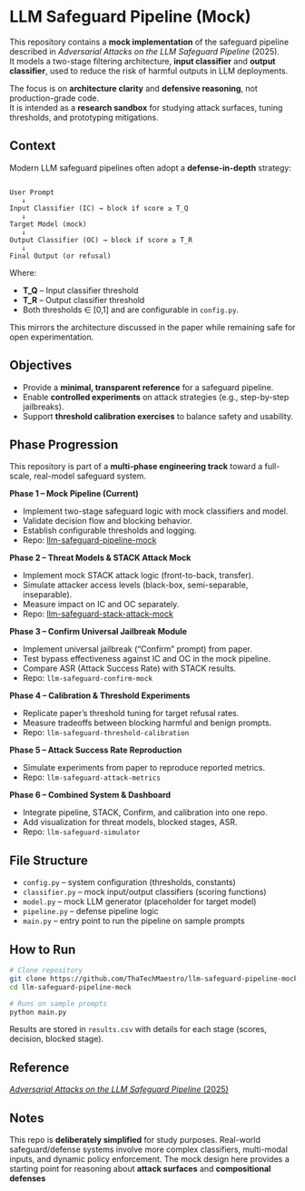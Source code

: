 # LLM Safeguard Pipeline (Mock)

This repository contains a **mock implementation** of the safeguard pipeline described in *Adversarial Attacks on the LLM Safeguard Pipeline* (2025).  
It models a two-stage filtering architecture, **input classifier** and **output classifier**, used to reduce the risk of harmful outputs in LLM deployments.

The focus is on **architecture clarity** and **defensive reasoning**, not production-grade code.  
It is intended as a **research sandbox** for studying attack surfaces, tuning thresholds, and prototyping mitigations.



## Context

Modern LLM safeguard pipelines often adopt a **defense-in-depth** strategy:

```

User Prompt
   ↓
Input Classifier (IC) → block if score ≥ T_Q
   ↓
Target Model (mock)
   ↓
Output Classifier (OC) → block if score ≥ T_R
   ↓
Final Output (or refusal)

````

Where:

- **T_Q** – Input classifier threshold  
- **T_R** – Output classifier threshold  
- Both thresholds ∈ [0,1] and are configurable in `config.py`.

This mirrors the architecture discussed in the paper while remaining safe for open experimentation.


## Objectives

- Provide a **minimal, transparent reference** for a safeguard pipeline.  
- Enable **controlled experiments** on attack strategies (e.g., step-by-step jailbreaks).  
- Support **threshold calibration exercises** to balance safety and usability. 

## Phase Progression

This repository is part of a **multi-phase engineering track** toward a full-scale, real-model safeguard system.

**Phase 1 – Mock Pipeline (Current)**  
- Implement two-stage safeguard logic with mock classifiers and model.  
- Validate decision flow and blocking behavior.  
- Establish configurable thresholds and logging.  
- Repo: [llm-safeguard-pipeline-mock](https://github.com/ThaTechMaestro/llm-safeguard-pipeline-mock)

**Phase 2 – Threat Models & STACK Attack Mock**   
- Implement mock STACK attack logic (front-to-back, transfer).  
- Simulate attacker access levels (black-box, semi-separable, inseparable).  
- Measure impact on IC and OC separately.  
- Repo: [llm-safeguard-stack-attack-mock](https://github.com/ThaTechMaestro/llm-safeguard-stack-attack-mock)

**Phase 3 – Confirm Universal Jailbreak Module** 
- Implement universal jailbreak (“Confirm” prompt) from paper.  
- Test bypass effectiveness against IC and OC in the mock pipeline.  
- Compare ASR (Attack Success Rate) with STACK results.  
- Repo: `llm-safeguard-confirm-mock`

**Phase 4 – Calibration & Threshold Experiments**  
- Replicate paper’s threshold tuning for target refusal rates.  
- Measure tradeoffs between blocking harmful and benign prompts.  
- Repo: `llm-safeguard-threshold-calibration`

**Phase 5 – Attack Success Rate Reproduction**  
- Simulate experiments from paper to reproduce reported metrics.  
- Repo: `llm-safeguard-attack-metrics`

**Phase 6 – Combined System & Dashboard**  
- Integrate pipeline, STACK, Confirm, and calibration into one repo.  
- Add visualization for threat models, blocked stages, ASR.  
- Repo: `llm-safeguard-simulator` 

## File Structure

- `config.py` – system configuration (thresholds, constants)  
- `classifier.py` – mock input/output classifiers (scoring functions)  
- `model.py` – mock LLM generator (placeholder for target model)  
- `pipeline.py` – defense pipeline logic  
- `main.py` – entry point to run the pipeline on sample prompts  



## How to Run


```bash
# Clone repository
git clone https://github.com/ThaTechMaestro/llm-safeguard-pipeline-mock
cd llm-safeguard-pipeline-mock

# Runs on sample prompts
python main.py
````

Results are stored in `results.csv` with details for each stage (scores, decision, blocked stage).



## Reference

[*Adversarial Attacks on the LLM Safeguard Pipeline* (2025)](https://arxiv.org/abs/2506.24068)



## Notes

This repo is **deliberately simplified** for study purposes.
Real-world safeguard/defense systems involve more complex classifiers, multi-modal inputs, and dynamic policy enforcement.
The mock design here provides a starting point for reasoning about **attack surfaces** and **compositional defenses**
